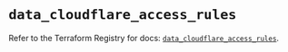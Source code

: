 # `data_cloudflare_access_rules`

Refer to the Terraform Registry for docs: [`data_cloudflare_access_rules`](https://registry.terraform.io/providers/cloudflare/cloudflare/5.8.4/docs/data-sources/access_rules).
